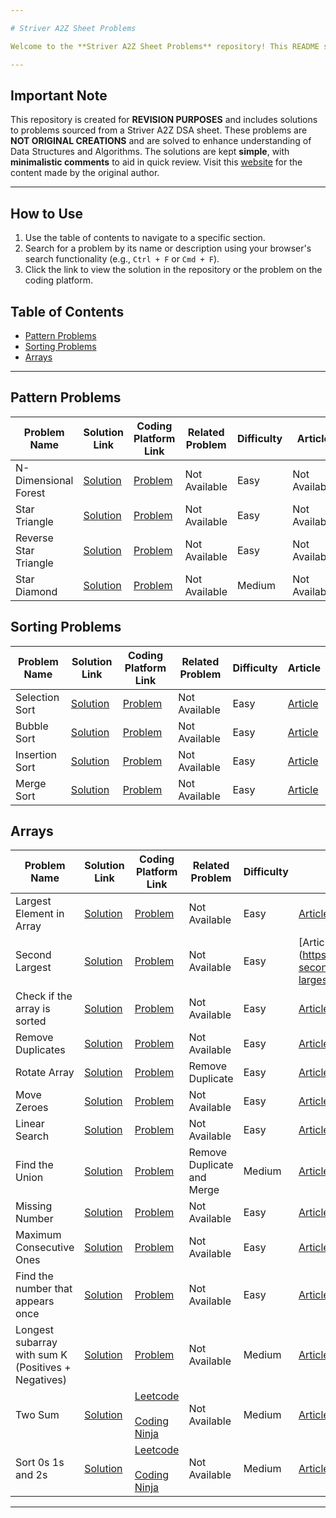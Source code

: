 ```yaml
---

# Striver A2Z Sheet Problems

Welcome to the **Striver A2Z Sheet Problems** repository! This README serves as a searchable utility to find problems based on their names or problem statements.

---
```


## Important Note
This repository is created for **REVISION PURPOSES** and includes solutions to problems sourced from a Striver A2Z DSA sheet. These problems are **NOT ORIGINAL CREATIONS** and are solved to enhance understanding of Data Structures and Algorithms. The solutions are kept **simple**, with **minimalistic comments** to aid in quick review. Visit this [website](https://takeuforward.org/strivers-a2z-dsa-course/strivers-a2z-dsa-course-sheet-2) for the content made by the original author.

---

## How to Use
1. Use the table of contents to navigate to a specific section.
2. Search for a problem by its name or description using your browser's search functionality (e.g., `Ctrl + F` or `Cmd + F`).
3. Click the link to view the solution in the repository or the problem on the coding platform.

## Table of Contents
- [Pattern Problems](#pattern-problems)
- [Sorting Problems](#sorting-problems)
- [Arrays](#arrays)

---

## Pattern Problems

| Problem Name           | Solution Link                                                                 | Coding Platform Link                              | Related Problem | Difficulty | Article |
|------------------------|-------------------------------------------------------------------------------|--------------------------------------------------|-----------------|------------|---------|
| N-Dimensional Forest   | [Solution](./Star%20Patterns/NDimensionalForest.cpp)                          | [Problem](https://www.naukri.com/code360/problems/n-forest_6570177?utm_source=youtube&utm_medium=affiliate&utm_campaign=striver_patternproblems) | Not Available | Easy | Not Available |
| Star Triangle          | [Solution](https://github.com/Ccode104/DSA-Practice/blob/master/A2Z/Pattern%20based%20problems/Star%20Triangle.cpp) | [Problem](https://www.naukri.com/code360/problems/star-triangle_6573671?utm_source=youtube&utm_medium=affiliate&utm_campaign=striver_patternproblems&leftPanelTabValue=SUBMISSION) | Not Available | Easy | Not Available |
| Reverse Star Triangle  | [Solution](https://github.com/Ccode104/DSA-Practice/blob/master/A2Z/Pattern%20based%20problems/Reverse%20Star%20Triangle.cpp) | [Problem](https://www.naukri.com/code360/problems/reverse-star-triangle_6573685?utm_source=youtube&utm_medium=affiliate&utm_campaign=striver_patternproblems&leftPanelTabValue=SUBMISSION) | Not Available | Easy | Not Available |
| Star Diamond           | [Solution](https://github.com/Ccode104/DSA-Practice/blob/master/A2Z/Pattern%20based%20problems/Star%20Diamond.cpp) | [Problem](https://www.naukri.com/code360/problems/star-diamond_6573686?utm_source=youtube&utm_medium=affiliate&utm_campaign=striver_patternproblems) | Not Available | Medium | Not Available |

## Sorting Problems

| Problem Name           | Solution Link                                                                 | Coding Platform Link                              | Related Problem | Difficulty | Article |
|------------------------|-------------------------------------------------------------------------------|--------------------------------------------------|-----------------|------------|---------|
| Selection Sort         | [Solution](https://github.com/Ccode104/DSA-Practice/blob/master/A2Z/Learn%20Important%20Sorting%20Techniques/Sorting-I/Selection%20Sort.cpp) | [Problem](https://www.geeksforgeeks.org/problems/selection-sort/1?utm_source=youtube&utm_medium=collab_striver_ytdescription&utm_campaign=selection-sort) | Not Available | Easy | [Article](https://takeuforward.org/sorting/selection-sort-algorithm/) |
| Bubble Sort            | [Solution](https://github.com/Ccode104/DSA-Practice/blob/master/A2Z/Learn%20Important%20Sorting%20Techniques/Sorting-I/Bubble%20Sort.cpp) | [Problem](https://www.geeksforgeeks.org/problems/bubble-sort/1?utm_source=youtube&utm_medium=collab_striver_ytdescription&utm_campaign=bubble-sort) | Not Available | Easy | [Article](https://takeuforward.org/sorting/bubble-sort-algorithm/) |
| Insertion Sort         | [Solution](https://github.com/Ccode104/DSA-Practice/blob/master/A2Z/Learn%20Important%20Sorting%20Techniques/Sorting-I/Insertion%20Sort.cpp) | [Problem](https://www.geeksforgeeks.org/problems/insertion-sort/0?category%5B%5D=Algorithms&page=1&query=category%5B%5DAlgorithmspage1&utm_source=youtube&utm_medium=collab_striver_ytdescription&utm_campaign=insertion-sort) | Not Available | Easy | [Article](https://takeuforward.org/sorting/insertion-sort-algorithm/) |
| Merge Sort             | [Solution](https://github.com/Ccode104/DSA-Practice/blob/master/A2Z/Learn%20Important%20Sorting%20Techniques/Sorting-II/Merge%20Sort.cpp) | [Problem](https://www.geeksforgeeks.org/problems/merge-sort/1?utm_source=youtube&utm_medium=collab_striver_ytdescription&utm_campaign=merge-sort) | Not Available | Easy | [Article](https://takeuforward.org/sorting/merge-sort-algorithm/) |

## Arrays

| Problem Name                               | Solution Link                                                                 | Coding Platform Link                              | Related Problem | Difficulty | Article |
|--------------------------------------------|-------------------------------------------------------------------------------|--------------------------------------------------|-----------------|------------|---------|
| Largest Element in Array                   | [Solution](https://github.com/Ccode104/DSA-Practice/tree/master/A2Z/Solve%20Problems%20Based%20on%20Arrays/Easy) | [Problem](https://www.geeksforgeeks.org/problems/largest-element-in-array4009/0?utm_source=youtube&utm_medium=collab_striver_ytdescription&utm_campaign=largest-element-in-array) | Not Available | Easy | [Article](https://takeuforward.org/arrays/find-the-largest-element-in-an-array/) |
| Second Largest                             | [Solution](https://github.com/Ccode104/DSA-Practice/blob/master/A2Z/Solve%20Problems%20Based%20on%20Arrays/Easy/Second%20Largest.cpp) | [Problem](https://www.geeksforgeeks.org/problems/second-largest3735/1?utm_source=youtube&utm_medium=collab_striver_ytdescription&utm_campaign=second-largest) | Not Available | Easy | [Article](https://takeuforward.org/arrays/find-second-smallest-and-second-largest-element-in
| Check if the array is sorted               | [Solution](https://github.com/Ccode104/DSA-Practice/blob/master/A2Z/Solve%20Problems%20Based%20on%20Arrays/Easy/Check%20if%20the%20array%20is%20sorted.cpp) | [Problem](https://leetcode.com/problems/check-if-array-is-sorted-and-rotated/description/) | Not Available              | Easy       | [Article](https://takeuforward.org/arrays/check-if-the-array-is-sorted/)               |
| Remove Duplicates                          | [Solution](https://github.com/Ccode104/DSA-Practice/blob/master/A2Z/Solve%20Problems%20Based%20on%20Arrays/Easy/Remove%20Duplicates.cpp) | [Problem](https://leetcode.com/problems/remove-duplicates-from-sorted-array/)            | Not Available              | Easy       | [Article](https://takeuforward.org/arrays/remove-duplicates-in-place-from-sorted-array/) |
| Rotate Array                               | [Solution](https://github.com/Ccode104/DSA-Practice/blob/master/A2Z/Solve%20Problems%20Based%20on%20Arrays/Easy/Rotate%20Array.cpp) | [Problem](https://leetcode.com/problems/rotate-array/description/?source=submission-noac) | Remove Duplicate           | Easy       | [Article](https://takeuforward.org/arrays/rotate-array-k-times/)                       |
| Move Zeroes                                | [Solution](https://github.com/Ccode104/DSA-Practice/blob/master/A2Z/Solve%20Problems%20Based%20on%20Arrays/Easy/Move%20Zeroes.cpp) | [Problem](https://leetcode.com/problems/move-zeroes/)                                    | Not Available              | Easy       | [Article](https://takeuforward.org/arrays/move-all-zeroes-to-end-of-array/)            |
| Linear Search                              | [Solution](https://github.com/Ccode104/Striver-A2Z-Sheet/blob/main/Solve%20Problems%20Based%20on%20Arrays/Easy/Linear%20Search.cpp) | [Problem](https://www.geeksforgeeks.org/problems/who-will-win-1587115621/1?utm_source=youtube&utm_medium=collab_striver_ytdescription&utm_campaign=who-will-win) | Not Available              | Easy       | [Article](https://takeuforward.org/arrays/linear-search-in-an-array/)                 |
| Find the Union                             | [Solution](https://github.com/Ccode104/Striver-A2Z-Sheet/blob/main/Solve%20Problems%20Based%20on%20Arrays/Easy/Union%20of%20two%20arrays.cpp) | [Problem](https://www.geeksforgeeks.org/problems/union-of-two-sorted-arrays-1587115621/1?utm_source=youtube&utm_medium=collab_striver_ytdescription&utm_campaign=union-of-two-sorted-arrays) | Remove Duplicate and Merge | Medium     | [Article](https://takeuforward.org/arrays/find-union-of-two-sorted-arrays/)           |
| Missing Number                             | [Solution](https://github.com/Ccode104/Striver-A2Z-Sheet/blob/main/Solve%20Problems%20Based%20on%20Arrays/Easy/Missing%20Number.cpp) | [Problem](https://leetcode.com/problems/missing-number/)                                  | Not Available              | Easy       | [Article](https://takeuforward.org/arrays/find-the-missing-number-in-the-array/)      |
| Maximum Consecutive Ones                   | [Solution](https://github.com/Ccode104/Striver-A2Z-Sheet/blob/main/Solve%20Problems%20Based%20on%20Arrays/Easy/Maximum%20Consecutive%20Ones.cpp) | [Problem](https://leetcode.com/problems/max-consecutive-ones/)                           | Not Available              | Easy       | [Article](https://takeuforward.org/arrays/max-consecutive-ones-in-an-array/)          |
| Find the number that appears once          | [Solution](https://github.com/Ccode104/Striver-A2Z-Sheet/blob/main/Solve%20Problems%20Based%20on%20Arrays/Easy/Single%20Number.cpp) | [Problem](https://leetcode.com/problems/single-number/)                                  | Not Available              | Easy       | [Article](https://takeuforward.org/arrays/find-the-number-that-appears-once-using-xor/) |
| Longest subarray with sum K (Positives + Negatives) | [Solution](https://github.com/Ccode104/Striver-A2Z-Sheet/blob/main/Solve%20Problems%20Based%20on%20Arrays/Easy/Longest%20array%20with%20given%20sum%20-%20Integers.cpp) | [Problem](https://www.geeksforgeeks.org/problems/longest-sub-array-with-sum-k0809/1?utm_source=youtube&utm_medium=collab_striver_ytdescription&utm_campaign=longest-sub-array-with-sum-k) | Not Available              | Medium     | [Article](https://takeuforward.org/arrays/longest-subarray-with-sum-k-positive-and-negative/) |
| Two Sum                                   | [Solution](https://github.com/Ccode104/Striver-A2Z-Sheet/tree/main/Solve%20Problems%20Based%20on%20Arrays/Medium/Two%20Sum) | [Leetcode](https://leetcode.com/problems/two-sum/)<br><br>[Coding Ninja](https://www.naukri.com/code360/problems/reading_6845742?utm_source=youtube&utm_medium=affiliate&utm_campaign=striver_Arrayproblems&leftPanelTabValue=PROBLEM)                                        | Not Available              | Medium     | [Article](https://takeuforward.org/data-structure/two-sum-check-if-a-pair-with-given-sum-exists-in-array/) |
| Sort 0s 1s and 2s                                  | [Solution](https://github.com/Ccode104/Striver-A2Z-Sheet/tree/main/Solve%20Problems%20Based%20on%20Arrays/Medium/Sort%200s%201s%202s) | [Leetcode](https://leetcode.com/problems/sort-colors/)<br><br>[Coding Ninja](https://www.naukri.com/code360/problems/631055?topList=striver-sde-sheet-problems&utm_source=striver&utm_medium=website)                                        | Not Available              | Medium     | [Article](https://takeuforward.org/data-structure/sort-an-array-of-0s-1s-and-2s/) |

---

